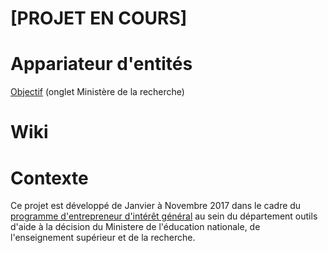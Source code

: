 # [PROJET EN COURS]

# Appariateur d'entités 

[Objectif](http://www.gouvernement.fr/entrepreneur-interet-general) (onglet Ministère de la recherche)

# Wiki

# Contexte
Ce projet est développé de Janvier à Novembre 2017 dans le cadre du [programme d'entrepreneur d'intérêt général](https://www.etalab.gouv.fr/decouvrez-la-1e-promotion-des-entrepreneurs-dinteret-general) au sein du département outils d'aide à la décision du Ministere de l'éducation nationale, de l'enseignement supérieur et de la recherche.
